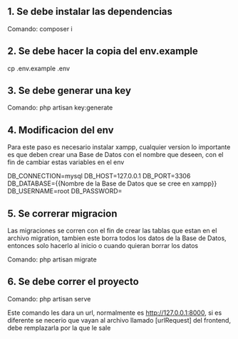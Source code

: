 ## 1. Se debe instalar las dependencias
Comando: composer i

## 2. Se debe hacer la copia del env.example
cp .env.example .env

## 3. Se debe generar una key
Comando: php artisan key:generate


## 4. Modificacion del env
Para este paso es necesario instalar xampp, cualquier version lo importante es que deben crear una Base de Datos con el nombre que deseen, con el fin de cambiar estas variables en el env

DB_CONNECTION=mysql
DB_HOST=127.0.0.1
DB_PORT=3306
DB_DATABASE={{Nombre de la Base de Datos que se cree en xampp}}
DB_USERNAME=root
DB_PASSWORD=

## 5. Se correrar migracion
Las migraciones se corren con el fin de crear las tablas que estan en el archivo migration, tambien este borra todos los datos de la Base de Datos, entonces solo hacerlo al inicio o cuando quieran borrar los datos 

Comando: php artisan migrate 

## 6. Se debe correr el proyecto
Comando: php artisan serve

Este comando les dara un url, normalmente es http://127.0.0.1:8000, si es diferente se necerio que vayan al archivo llamado [urlRequest] del frontend, debe remplazarla por la que le sale
